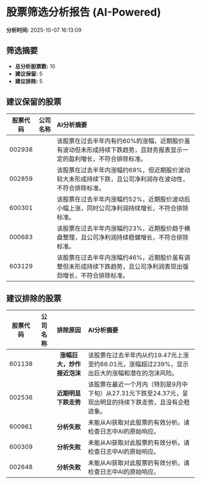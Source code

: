 # 股票筛选分析报告 (AI-Powered)

**分析时间:** 2025-10-07 16:13:09

## 筛选摘要

- **总分析股票数:** 10
- **建议保留:** 5
- **建议排除:** 5

## 建议保留的股票

| 股票代码 | 公司名称 | AI分析摘要 |
|:---:|:---:|:---|
| 002938 |  | 该股票在过去半年内有约60%的涨幅，近期股价虽有波动但未形成持续下跌趋势，且财务报表显示一定的盈利增长，不符合排除标准。 |
| 002859 |  | 该股票在过去半年内涨幅约69%，但近期股价波动较大未形成持续下跌，且公司净利润存在波动性，不符合排除标准。 |
| 600301 |  | 该股票在过去半年内涨幅约52%，近期股价波动后小幅上涨，同时公司净利润持续增长，不符合排除标准。 |
| 000683 |  | 该股票在过去半年内涨幅约23%，近期股价趋于横盘整理，且公司净利润持续稳健增长，不符合排除标准。 |
| 603129 |  | 该股票在过去半年内涨幅约46%，近期股价虽有调整但未形成持续下跌趋势，且公司净利润表现出强劲增长，不符合排除标准。 |

## 建议排除的股票

| 股票代码 | 公司名称 | 排除原因 | AI分析摘要 |
|:---:|:---:|:---:|:---|
| 601138 |  | **涨幅巨大，炒作接近泡沫** | 该股票在过去半年内从约19.47元上涨至约66.01元，涨幅超过239%，显示出巨大的涨幅和潜在的泡沫风险。 |
| 002536 |  | **近期明显下跌走势** | 该股票在最近一个月内（特别是9月中下旬）从27.31元下跌至24.37元，呈现出明显的持续下跌走势，且没有企稳迹象。 |
| 600961 |  | **分析失败** | 未能从AI获取对此股票的有效分析。请检查日志中AI的原始响应。 |
| 600309 |  | **分析失败** | 未能从AI获取对此股票的有效分析。请检查日志中AI的原始响应。 |
| 002648 |  | **分析失败** | 未能从AI获取对此股票的有效分析。请检查日志中AI的原始响应。 |
